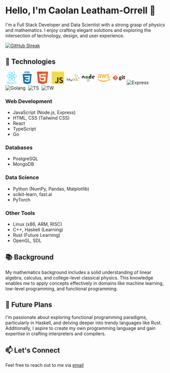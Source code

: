   # Hello, I'm Caolan Leatham-Orrell 👋

I'm a Full Stack Developer and Data Scientist with a strong grasp of physics and mathematics. I enjoy crafting elegant solutions and exploring the intersection of technology, design, and user experience.

[![GitHub Streak](https://github-readme-streak-stats.herokuapp.com?user=kryptokazz)](https://git.io/streak-stats)

## 🚀 Technologies



<div>
  <img src="https://github.com/devicons/devicon/blob/master/icons/react/react-original-wordmark.svg" title="React" alt="React" width="40" height="40"/>&nbsp;
  <img src="https://github.com/devicons/devicon/blob/master/icons/css3/css3-plain-wordmark.svg"  title="CSS3" alt="CSS" width="40" height="40"/>&nbsp;
  <img src="https://github.com/devicons/devicon/blob/master/icons/html5/html5-original.svg" title="HTML5" alt="HTML" width="40" height="40"/>&nbsp;
  <img src="https://github.com/devicons/devicon/blob/master/icons/javascript/javascript-original.svg" title="JavaScript" alt="JavaScript" width="40" height="40"/>&nbsp;
  <img src="https://github.com/devicons/devicon/blob/master/icons/mysql/mysql-original-wordmark.svg" title="MySQL"  alt="MySQL" width="40" height="40"/>&nbsp;
  <img src="https://github.com/devicons/devicon/blob/master/icons/nodejs/nodejs-original-wordmark.svg" title="NodeJS" alt="NodeJS" width="40" height="40"/>&nbsp;
  <img src="https://github.com/devicons/devicon/blob/master/icons/amazonwebservices/amazonwebservices-plain-wordmark.svg" title="AWS" alt="AWS" width="40" height="40"/>&nbsp;
  <img src="https://github.com/devicons/devicon/blob/master/icons/git/git-original-wordmark.svg" title="Git" **alt="Git" width="40" height="40"/>
<img src="https://cdn.jsdelivr.net/gh/devicons/devicon@latest/icons/express/express-original.svg" title="Express" alt="Express" width="40" height="40"/>&nbsp;
<img src="https://cdn.jsdelivr.net/gh/devicons/devicon@latest/icons/go/go-original.svg" title="Go" alt="Golang" width="40" height="40"/>&nbsp;
<img src="https://cdn.jsdelivr.net/gh/devicons/devicon@latest/icons/typescript/typescript-original.svg"  title="TS" alt="TS" width="40" height="40"/>&nbsp; 
<img src="https://cdn.jsdelivr.net/gh/devicons/devicon@latest/icons/tailwindcss/tailwindcss-original.svg" title="TW" alt="TW" width="40" height="40"/>&nbsp;
          
          
          
          
</div>



### Web Development
- JavaScript (Node.js, Express)
- HTML, CSS (Tailwind CSS)
- React
- TypeScript
- Go

### Databases
- PostgreSQL
- MongoDB

### Data Science
- Python (NumPy, Pandas, Matplotlib)
- scikit-learn, fast.ai
- PyTorch

### Other Tools
- Linux (x86, ARM, RISC)
- C++, Haskell (Learning)
- Rust (Future Learning)
- OpenGL, SDL

## 📚 Background
My mathematics background includes a solid understanding of linear algebra, calculus, and college-level classical physics. This knowledge enables me to apply concepts effectively in domains like machine learning, low-level programming, and functional programming.

## 🌱 Future Plans
I'm passionate about exploring functional programming paradigms, particularly in Haskell, and delving deeper into trendy languages like Rust. Additionally, I aspire to create my own programming language and gain expertise in crafting interpreters and compilers.

## 📫 Let's Connect
Feel free to reach out to me via [email](mailto:caolan.leatham-orrell@tutanota.com) 
























